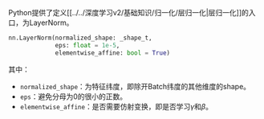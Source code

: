 Python提供了定义[[../../深度学习v2/基础知识/归一化/层归一化|层归一化]]的入口，为LayerNorm。
```python
nn.LayerNorm(normalized_shape: _shape_t, 
			 eps: float = 1e-5, 
			 elementwise_affine: bool = True)
```
其中：
- `normalized_shape`：为特征纬度，即除开Batch纬度的其他维度的shape。
- `eps`：避免分母为0的很小的正数。
- `elementwise_affine`：是否需要仿射变换，即是否学习$\gamma$和$\beta$。

